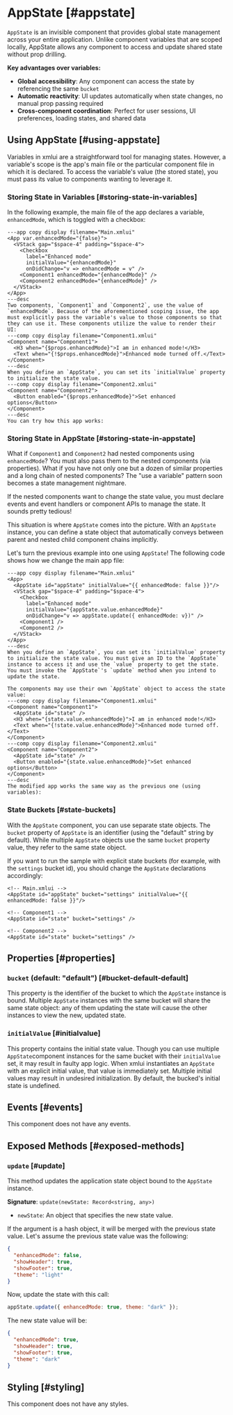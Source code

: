 # AppState [#appstate]

`AppState` is an invisible component that provides global state management across your entire application. Unlike component variables that are scoped locally, AppState allows any component to access and update shared state without prop drilling.

**Key advantages over variables:**
- **Global accessibility**: Any component can access the state by referencing the same `bucket`
- **Automatic reactivity**: UI updates automatically when state changes, no manual prop passing required
- **Cross-component coordination**: Perfect for user sessions, UI preferences, loading states, and shared data

## Using AppState [#using-appstate]

Variables in xmlui are a straightforward tool for managing states. However, a variable's scope is the app's main file or the particular component file in which it is declared. To access the variable's value (the stored state), you must pass its value to components wanting to leverage it.

### Storing State in Variables [#storing-state-in-variables]

In the following example, the main file of the app declares a variable, `enhancedMode`, which is toggled with a checkbox:

```xmlui-pg
---app copy display filename="Main.xmlui"
<App var.enhancedMode="{false}">
  <VStack gap="$space-4" padding="$space-4">
    <Checkbox
      label="Enhanced mode"
      initialValue="{enhancedMode}"
      onDidChange="v => enhancedMode = v" />
    <Component1 enhancedMode="{enhancedMode}" />
    <Component2 enhancedMode="{enhancedMode}" />
  </VStack>
</App>
---desc
Two components, `Component1` and `Component2`, use the value of `enhancedMode`. Because of the aforementioned scoping issue, the app must explicitly pass the variable's value to those components so that they can use it. These components utilize the value to render their UI:
---comp copy display filename="Component1.xmlui"
<Component name="Component1">
  <H3 when="{$props.enhancedMode}">I am in enhanced mode!</H3>
  <Text when="{!$props.enhancedMode}">Enhanced mode turned off.</Text>
</Component>
---desc
When you define an `AppState`, you can set its `initialValue` property to initialize the state value.
---comp copy display filename="Component2.xmlui"
<Component name="Component2">
  <Button enabled="{$props.enhancedMode}">Set enhanced options</Button>
</Component>
---desc
You can try how this app works:
```

### Storing State in AppState [#storing-state-in-appstate]

What if `Component1` and `Component2` had nested components using `enhancedMode`? You must also pass them to the nested components (via properties). What if you have not only one but a dozen of similar properties and a long chain of nested components? The "use a variable" pattern soon becomes a state management nightmare.

If the nested components want to change the state value, you must declare events and event handlers or component APIs to manage the state. It sounds pretty tedious!

This situation is where `AppState` comes into the picture. With an `AppState` instance, you can define a state object that automatically conveys between parent and nested child component chains implicitly.

Let's turn the previous example into one using `AppState`! The following code shows how we change the main app file:

```xmlui-pg 
---app copy display filename="Main.xmlui"
<App>
  <AppState id="appState" initialValue="{{ enhancedMode: false }}"/>
  <VStack gap="$space-4" padding="$space-4">
    <Checkbox
      label="Enhanced mode"
      initialValue="{appState.value.enhancedMode}"
      onDidChange="v => appState.update({ enhancedMode: v})" />
    <Component1 />
    <Component2 />
  </VStack>
</App>
---desc
When you define an `AppState`, you can set its `initialValue` property to initialize the state value. You must give an ID to the `AppState` instance to access it and use the `value` property to get the state. You must invoke the `AppState`'s `update` method when you intend to update the state.

The components may use their own `AppState` object to access the state value:
---comp copy display filename="Component1.xmlui"
<Component name="Component1">
  <AppState id="state" />
  <H3 when="{state.value.enhancedMode}">I am in enhanced mode!</H3>
  <Text when="{!state.value.enhancedMode}">Enhanced mode turned off.</Text>
</Component>
---comp copy display filename="Component2.xmlui"
<Component name="Component2">
  <AppState id="state" />
  <Button enabled="{state.value.enhancedMode}">Set enhanced options</Button>
</Component>
---desc
The modified app works the same way as the previous one (using variables):
```

### State Buckets [#state-buckets]

With the `AppState` component, you can use separate state objects. The `bucket` property of `AppState` is an identifier (using the "default" string by default). While multiple `AppState` objects use the same `bucket` property value, they refer to the same state object.

If you want to run the sample with explicit state buckets (for example, with the `settings` bucket id), you should change the `AppState` declarations accordingly:

```xmlui /bucket="settings"/
<!-- Main.xmlui -->
<AppState id="appState" bucket="settings" initialValue="{{ enhancedMode: false }}"/>

<!-- Component1 -->
<AppState id="state" bucket="settings" />

<!-- Component2 -->
<AppState id="state" bucket="settings" />
```

## Properties [#properties]

### `bucket` (default: "default") [#bucket-default-default]

This property is the identifier of the bucket to which the `AppState` instance is bound. Multiple `AppState` instances with the same bucket will share the same state object: any of them updating the state will cause the other instances to view the new, updated state.

### `initialValue` [#initialvalue]

This property contains the initial state value. Though you can use multiple `AppState`component instances for the same bucket with their `initialValue` set, it may result in faulty app logic. When xmlui instantiates an `AppState` with an explicit initial value, that value is immediately set. Multiple initial values may result in undesired initialization. By default, the bucked's initial state is undefined.

## Events [#events]

This component does not have any events.

## Exposed Methods [#exposed-methods]

### `update` [#update]

This method updates the application state object bound to the `AppState` instance.

**Signature**: `update(newState: Record<string, any>)`
- `newState`: An object that specifies the new state value.

If the argument is a hash object, it will be merged with the previous state value. Let's assume the previous state value was the following:

```json
{
  "enhancedMode": false,
  "showHeader": true,
  "showFooter": true,
  "theme": "light"
}
```

Now, update the state with this call:

```js
appState.update({ enhancedMode: true, theme: "dark" });
```

The new state value will be:

```json
{
  "enhancedMode": true,
  "showHeader": true,
  "showFooter": true,
  "theme": "dark"
}
```

## Styling [#styling]

This component does not have any styles.
